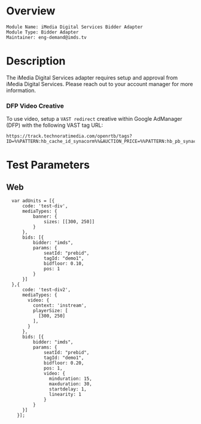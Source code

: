 # Overview

```
Module Name: iMedia Digital Services Bidder Adapter
Module Type: Bidder Adapter
Maintainer: eng-demand@imds.tv
```

# Description

The iMedia Digital Services adapter requires setup and approval from iMedia Digital Services.
Please reach out to your account manager for more information.

### DFP Video Creative
To use video, setup a `VAST redirect` creative within Google AdManager (DFP) with the following VAST tag URL:

```
https://track.technoratimedia.com/openrtb/tags?ID=%%PATTERN:hb_cache_id_synacorm%%&AUCTION_PRICE=%%PATTERN:hb_pb_synacormedia%%
```

# Test Parameters

## Web
```
  var adUnits = [{
      code: 'test-div',
      mediaTypes: {
          banner: {
              sizes: [[300, 250]]
          }
      },
      bids: [{
          bidder: "imds",
          params: {
              seatId: "prebid",
              tagId: "demo1",
              bidfloor: 0.10,
              pos: 1
          }
      }]
  },{
      code: 'test-div2',
      mediaTypes: {
        video: {
          context: 'instream',
          playerSize: [
            [300, 250]
          ],
        }
      },
      bids: [{
          bidder: "imds",
          params: {
              seatId: "prebid",
              tagId: "demo1",
              bidfloor: 0.20,
              pos: 1,
              video: {
                minduration: 15,
                maxduration: 30,
                startdelay: 1,
                linearity: 1
              }
          }
      }]
    }];
```
